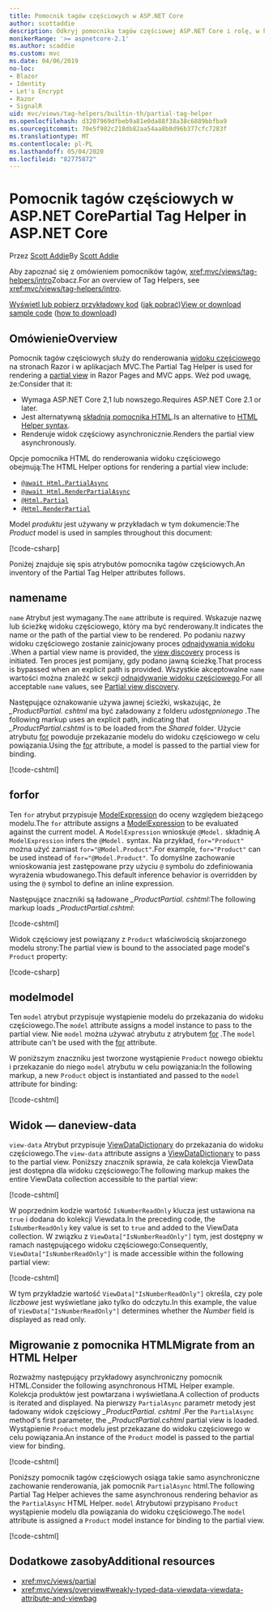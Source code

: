 ```yaml
---
title: Pomocnik tagów częściowych w ASP.NET Core
author: scottaddie
description: Odkryj pomocnika tagów częściowej ASP.NET Core i rolę, w której każda z jego atrybutów jest odtwarzana w wyniku renderowania częściowego widoku.
monikerRange: '>= aspnetcore-2.1'
ms.author: scaddie
ms.custom: mvc
ms.date: 04/06/2019
no-loc:
- Blazor
- Identity
- Let's Encrypt
- Razor
- SignalR
uid: mvc/views/tag-helpers/builtin-th/partial-tag-helper
ms.openlocfilehash: d3207969dfbeb9a81e0da88f38a38c6889bbfba9
ms.sourcegitcommit: 70e5f982c218db82aa54aa8b8d96b377cfc7283f
ms.translationtype: MT
ms.contentlocale: pl-PL
ms.lasthandoff: 05/04/2020
ms.locfileid: "82775872"
---
```

# <a name="partial-tag-helper-in-aspnet-core"></a><span data-ttu-id="c7ffc-103">Pomocnik tagów częściowych w ASP.NET Core</span><span class="sxs-lookup"><span data-stu-id="c7ffc-103">Partial Tag Helper in ASP.NET Core</span></span>

<span data-ttu-id="c7ffc-104">Przez [Scott Addie](https://github.com/scottaddie)</span><span class="sxs-lookup"><span data-stu-id="c7ffc-104">By [Scott Addie](https://github.com/scottaddie)</span></span>

<span data-ttu-id="c7ffc-105">Aby zapoznać się z omówieniem pomocników tagów, <xref:mvc/views/tag-helpers/intro>Zobacz.</span><span class="sxs-lookup"><span data-stu-id="c7ffc-105">For an overview of Tag Helpers, see <xref:mvc/views/tag-helpers/intro>.</span></span>

<span data-ttu-id="c7ffc-106">[Wyświetl lub pobierz przykładowy kod](https://github.com/dotnet/AspNetCore.Docs/tree/master/aspnetcore/mvc/views/tag-helpers/built-in/samples) ([jak pobrać](xref:index#how-to-download-a-sample))</span><span class="sxs-lookup"><span data-stu-id="c7ffc-106">[View or download sample code](https://github.com/dotnet/AspNetCore.Docs/tree/master/aspnetcore/mvc/views/tag-helpers/built-in/samples) ([how to download](xref:index#how-to-download-a-sample))</span></span>

## <a name="overview"></a><span data-ttu-id="c7ffc-107">Omówienie</span><span class="sxs-lookup"><span data-stu-id="c7ffc-107">Overview</span></span>

<span data-ttu-id="c7ffc-108">Pomocnik tagów częściowych służy do renderowania [widoku częściowego](xref:mvc/views/partial) na stronach Razor i w aplikacjach MVC.</span><span class="sxs-lookup"><span data-stu-id="c7ffc-108">The Partial Tag Helper is used for rendering a [partial view](xref:mvc/views/partial) in Razor Pages and MVC apps.</span></span> <span data-ttu-id="c7ffc-109">Weź pod uwagę, że:</span><span class="sxs-lookup"><span data-stu-id="c7ffc-109">Consider that it:</span></span>

* <span data-ttu-id="c7ffc-110">Wymaga ASP.NET Core 2,1 lub nowszego.</span><span class="sxs-lookup"><span data-stu-id="c7ffc-110">Requires ASP.NET Core 2.1 or later.</span></span>
* <span data-ttu-id="c7ffc-111">Jest alternatywną [składnią pomocnika HTML](xref:mvc/views/partial#reference-a-partial-view).</span><span class="sxs-lookup"><span data-stu-id="c7ffc-111">Is an alternative to [HTML Helper syntax](xref:mvc/views/partial#reference-a-partial-view).</span></span>
* <span data-ttu-id="c7ffc-112">Renderuje widok częściowy asynchronicznie.</span><span class="sxs-lookup"><span data-stu-id="c7ffc-112">Renders the partial view asynchronously.</span></span>

<span data-ttu-id="c7ffc-113">Opcje pomocnika HTML do renderowania widoku częściowego obejmują:</span><span class="sxs-lookup"><span data-stu-id="c7ffc-113">The HTML Helper options for rendering a partial view include:</span></span>

* [`@await Html.PartialAsync`](/dotnet/api/microsoft.aspnetcore.mvc.rendering.htmlhelperpartialextensions.partialasync)
* [`@await Html.RenderPartialAsync`](/dotnet/api/microsoft.aspnetcore.mvc.rendering.htmlhelperpartialextensions.renderpartialasync)
* [`@Html.Partial`](/dotnet/api/microsoft.aspnetcore.mvc.rendering.htmlhelperpartialextensions.partial)
* [`@Html.RenderPartial`](/dotnet/api/microsoft.aspnetcore.mvc.rendering.htmlhelperpartialextensions.renderpartial)

<span data-ttu-id="c7ffc-114">Model *produktu* jest używany w przykładach w tym dokumencie:</span><span class="sxs-lookup"><span data-stu-id="c7ffc-114">The *Product* model is used in samples throughout this document:</span></span>

[!code-csharp[](samples/TagHelpersBuiltIn/Models/Product.cs)]

<span data-ttu-id="c7ffc-115">Poniżej znajduje się spis atrybutów pomocnika tagów częściowych.</span><span class="sxs-lookup"><span data-stu-id="c7ffc-115">An inventory of the Partial Tag Helper attributes follows.</span></span>

## <a name="name"></a><span data-ttu-id="c7ffc-116">name</span><span class="sxs-lookup"><span data-stu-id="c7ffc-116">name</span></span>

<span data-ttu-id="c7ffc-117">`name` Atrybut jest wymagany.</span><span class="sxs-lookup"><span data-stu-id="c7ffc-117">The `name` attribute is required.</span></span> <span data-ttu-id="c7ffc-118">Wskazuje nazwę lub ścieżkę widoku częściowego, który ma być renderowany.</span><span class="sxs-lookup"><span data-stu-id="c7ffc-118">It indicates the name or the path of the partial view to be rendered.</span></span> <span data-ttu-id="c7ffc-119">Po podaniu nazwy widoku częściowego zostanie zainicjowany proces [odnajdywania widoku](xref:mvc/views/overview#view-discovery) .</span><span class="sxs-lookup"><span data-stu-id="c7ffc-119">When a partial view name is provided, the [view discovery](xref:mvc/views/overview#view-discovery) process is initiated.</span></span> <span data-ttu-id="c7ffc-120">Ten proces jest pomijany, gdy podano jawną ścieżkę.</span><span class="sxs-lookup"><span data-stu-id="c7ffc-120">That process is bypassed when an explicit path is provided.</span></span> <span data-ttu-id="c7ffc-121">Wszystkie akceptowalne `name` wartości można znaleźć w sekcji [odnajdywanie widoku częściowego](xref:mvc/views/partial#partial-view-discovery).</span><span class="sxs-lookup"><span data-stu-id="c7ffc-121">For all acceptable `name` values, see [Partial view discovery](xref:mvc/views/partial#partial-view-discovery).</span></span>

<span data-ttu-id="c7ffc-122">Następujące oznakowanie używa jawnej ścieżki, wskazując, że *_ProductPartial. cshtml* ma być załadowany z folderu *udostępnionego* .</span><span class="sxs-lookup"><span data-stu-id="c7ffc-122">The following markup uses an explicit path, indicating that *_ProductPartial.cshtml* is to be loaded from the *Shared* folder.</span></span> <span data-ttu-id="c7ffc-123">Użycie atrybutu [for](#for) powoduje przekazanie modelu do widoku częściowego w celu powiązania.</span><span class="sxs-lookup"><span data-stu-id="c7ffc-123">Using the [for](#for) attribute, a model is passed to the partial view for binding.</span></span>

[!code-cshtml[](samples/TagHelpersBuiltIn/Pages/Product.cshtml?name=snippet_Name)]

## <a name="for"></a><span data-ttu-id="c7ffc-124">for</span><span class="sxs-lookup"><span data-stu-id="c7ffc-124">for</span></span>

<span data-ttu-id="c7ffc-125">Ten `for` atrybut przypisuje [ModelExpression](/dotnet/api/microsoft.aspnetcore.mvc.viewfeatures.modelexpression) do oceny względem bieżącego modelu.</span><span class="sxs-lookup"><span data-stu-id="c7ffc-125">The `for` attribute assigns a [ModelExpression](/dotnet/api/microsoft.aspnetcore.mvc.viewfeatures.modelexpression) to be evaluated against the current model.</span></span> <span data-ttu-id="c7ffc-126">A `ModelExpression` wnioskuje `@Model.` składnię.</span><span class="sxs-lookup"><span data-stu-id="c7ffc-126">A `ModelExpression` infers the `@Model.` syntax.</span></span> <span data-ttu-id="c7ffc-127">Na przykład, `for="Product"` można użyć zamiast `for="@Model.Product"`.</span><span class="sxs-lookup"><span data-stu-id="c7ffc-127">For example, `for="Product"` can be used instead of `for="@Model.Product"`.</span></span> <span data-ttu-id="c7ffc-128">To domyślne zachowanie wnioskowania jest zastępowane przy użyciu `@` symbolu do zdefiniowania wyrażenia wbudowanego.</span><span class="sxs-lookup"><span data-stu-id="c7ffc-128">This default inference behavior is overridden by using the `@` symbol to define an inline expression.</span></span>

<span data-ttu-id="c7ffc-129">Następujące znaczniki są ładowane *_ProductPartial. cshtml*:</span><span class="sxs-lookup"><span data-stu-id="c7ffc-129">The following markup loads *_ProductPartial.cshtml*:</span></span>

[!code-cshtml[](samples/TagHelpersBuiltIn/Pages/Product.cshtml?name=snippet_For)]

<span data-ttu-id="c7ffc-130">Widok częściowy jest powiązany z `Product` właściwością skojarzonego modelu strony:</span><span class="sxs-lookup"><span data-stu-id="c7ffc-130">The partial view is bound to the associated page model's `Product` property:</span></span>

[!code-csharp[](samples/TagHelpersBuiltIn/Pages/Product.cshtml.cs?highlight=8)]

## <a name="model"></a><span data-ttu-id="c7ffc-131">model</span><span class="sxs-lookup"><span data-stu-id="c7ffc-131">model</span></span>

<span data-ttu-id="c7ffc-132">Ten `model` atrybut przypisuje wystąpienie modelu do przekazania do widoku częściowego.</span><span class="sxs-lookup"><span data-stu-id="c7ffc-132">The `model` attribute assigns a model instance to pass to the partial view.</span></span> <span data-ttu-id="c7ffc-133">Nie `model` można używać atrybutu z atrybutem [for](#for) .</span><span class="sxs-lookup"><span data-stu-id="c7ffc-133">The `model` attribute can't be used with the [for](#for) attribute.</span></span>

<span data-ttu-id="c7ffc-134">W poniższym znaczniku jest tworzone wystąpienie `Product` nowego obiektu i przekazanie do niego `model` atrybutu w celu powiązania:</span><span class="sxs-lookup"><span data-stu-id="c7ffc-134">In the following markup, a new `Product` object is instantiated and passed to the `model` attribute for binding:</span></span>

[!code-cshtml[](samples/TagHelpersBuiltIn/Pages/Product.cshtml?name=snippet_Model)]

## <a name="view-data"></a><span data-ttu-id="c7ffc-135">Widok — dane</span><span class="sxs-lookup"><span data-stu-id="c7ffc-135">view-data</span></span>

<span data-ttu-id="c7ffc-136">`view-data` Atrybut przypisuje [ViewDataDictionary](/dotnet/api/microsoft.aspnetcore.mvc.viewfeatures.viewdatadictionary) do przekazania do widoku częściowego.</span><span class="sxs-lookup"><span data-stu-id="c7ffc-136">The `view-data` attribute assigns a [ViewDataDictionary](/dotnet/api/microsoft.aspnetcore.mvc.viewfeatures.viewdatadictionary) to pass to the partial view.</span></span> <span data-ttu-id="c7ffc-137">Poniższy znacznik sprawia, że cała kolekcja ViewData jest dostępna dla widoku częściowego:</span><span class="sxs-lookup"><span data-stu-id="c7ffc-137">The following markup makes the entire ViewData collection accessible to the partial view:</span></span>

[!code-cshtml[](samples/TagHelpersBuiltIn/Pages/Product.cshtml?name=snippet_ViewData&highlight=5-)]

<span data-ttu-id="c7ffc-138">W poprzednim kodzie wartość `IsNumberReadOnly` klucza jest ustawiona na `true` i dodana do kolekcji Viewdata.</span><span class="sxs-lookup"><span data-stu-id="c7ffc-138">In the preceding code, the `IsNumberReadOnly` key value is set to `true` and added to the ViewData collection.</span></span> <span data-ttu-id="c7ffc-139">W związku z `ViewData["IsNumberReadOnly"]` tym, jest dostępny w ramach następującego widoku częściowego:</span><span class="sxs-lookup"><span data-stu-id="c7ffc-139">Consequently, `ViewData["IsNumberReadOnly"]` is made accessible within the following partial view:</span></span>

[!code-cshtml[](samples/TagHelpersBuiltIn/Pages/Shared/_ProductViewDataPartial.cshtml?highlight=5)]

<span data-ttu-id="c7ffc-140">W tym przykładzie wartość `ViewData["IsNumberReadOnly"]` określa, czy pole *liczbowe* jest wyświetlane jako tylko do odczytu.</span><span class="sxs-lookup"><span data-stu-id="c7ffc-140">In this example, the value of `ViewData["IsNumberReadOnly"]` determines whether the *Number* field is displayed as read only.</span></span>

## <a name="migrate-from-an-html-helper"></a><span data-ttu-id="c7ffc-141">Migrowanie z pomocnika HTML</span><span class="sxs-lookup"><span data-stu-id="c7ffc-141">Migrate from an HTML Helper</span></span>

<span data-ttu-id="c7ffc-142">Rozważmy następujący przykładowy asynchroniczny pomocnik HTML.</span><span class="sxs-lookup"><span data-stu-id="c7ffc-142">Consider the following asynchronous HTML Helper example.</span></span> <span data-ttu-id="c7ffc-143">Kolekcja produktów jest powtarzana i wyświetlana.</span><span class="sxs-lookup"><span data-stu-id="c7ffc-143">A collection of products is iterated and displayed.</span></span> <span data-ttu-id="c7ffc-144">Na pierwszy `PartialAsync` parametr metody jest ładowany widok częściowy *_ProductPartial. cshtml* .</span><span class="sxs-lookup"><span data-stu-id="c7ffc-144">Per the `PartialAsync` method's first parameter, the *_ProductPartial.cshtml* partial view is loaded.</span></span> <span data-ttu-id="c7ffc-145">Wystąpienie `Product` modelu jest przekazane do widoku częściowego w celu powiązania.</span><span class="sxs-lookup"><span data-stu-id="c7ffc-145">An instance of the `Product` model is passed to the partial view for binding.</span></span>

[!code-cshtml[](samples/TagHelpersBuiltIn/Pages/Products.cshtml?name=snippet_HtmlHelper&highlight=3)]

<span data-ttu-id="c7ffc-146">Poniższy pomocnik tagów częściowych osiąga takie samo asynchroniczne zachowanie renderowania, jak pomocnik `PartialAsync` html.</span><span class="sxs-lookup"><span data-stu-id="c7ffc-146">The following Partial Tag Helper achieves the same asynchronous rendering behavior as the `PartialAsync` HTML Helper.</span></span> <span data-ttu-id="c7ffc-147">`model` Atrybutowi przypisano `Product` wystąpienie modelu dla powiązania do widoku częściowego.</span><span class="sxs-lookup"><span data-stu-id="c7ffc-147">The `model` attribute is assigned a `Product` model instance for binding to the partial view.</span></span>

[!code-cshtml[](samples/TagHelpersBuiltIn/Pages/Products.cshtml?name=snippet_TagHelper&highlight=3)]

## <a name="additional-resources"></a><span data-ttu-id="c7ffc-148">Dodatkowe zasoby</span><span class="sxs-lookup"><span data-stu-id="c7ffc-148">Additional resources</span></span>

* <xref:mvc/views/partial>
* <xref:mvc/views/overview#weakly-typed-data-viewdata-viewdata-attribute-and-viewbag>
